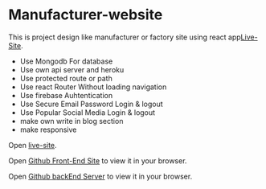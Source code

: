 # Manufacturer-website

This is project design like manufacturer or factory site using react app[Live-Site](https://black.com).

* Use Mongodb For database
* Use own api server and heroku
* Use protected route or path
* Use react Router Without loading navigation
* Use firebase Auhtentication
* Use Secure Email Password Login & logout
* Use Popular Social Media Login & logout
* make own write in blog section
* make responsive

Open [live-site](https://black.com/).

Open [Github Front-End Site](https://github.com/programming-hero-web-course1/manufacturer-website-client-side-Cihsan) to view it in your browser.


Open [Github backEnd Server](https://github.com/programming-hero-web-course1/manufacturer-website-server-side-Cihsan) to view it in your browser.

